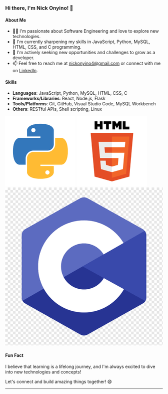 ### Hi there, I'm Nick Onyino! 👋

#### About Me
- 👨‍💻 I'm passionate about Software Engineering and love to explore new technologies.
- 🌱 I'm currently sharpening my skills in JavaScript, Python, MySQL, HTML, CSS, and C programming.
- 💼 I'm actively seeking new opportunities and challenges to grow as a developer.
- 📫 Feel free to reach me at [nickonyino4@gmail.com](mailto:your-nickonyino4@gmail.com) or connect with me on [LinkedIn](https://www.linkedin.com/in/nick-onyino/).

#### Skills
- **Languages**: JavaScript, Python, MySQL, HTML, CSS, C
- **Frameworks/Libraries**: React, Node.js, Flask
- **Tools/Platforms**: Git, GitHub, Visual Studio Code, MySQL Workbench
- **Others**: RESTful APIs, Shell scripting, Linux

![alt text](images-1.png)  ![alt text](<images (2)-1.png>)  ![alt text](<images (1).png>)
#### Fun Fact
I believe that learning is a lifelong journey, and I'm always excited to dive into new technologies and concepts!

Let's connect and build amazing things together! 😄

--- 
